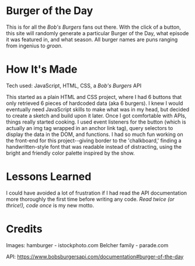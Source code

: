# Burger of the Day
This is for all the *Bob's Burgers* fans out there. With the click of a button, this site will randomly generate a particular Burger of the Day, what episode it was featured in, and what season. All burger names are puns ranging from ingenius to *groan*.

# How It's Made
Tech used: JavaScript, HTML, CSS, a *Bob's Burgers* API

This started as a plain HTML and CSS project, where I had 6 buttons that only retrieved 6 pieces of hardcoded data (aka 6 burgers). I knew I would eventually need JavaScript skills to make what was in my head, but decided to create a sketch and build upon it later. Once I got comfortable with APIs, things really started cooking. I used event listeners for the button (which is actually an img tag wrapped in an anchor link tag), query selectors to display the data in the DOM, and functions. I had so much fun working on the front-end for this project--giving border to the 'chalkboard,' finding a handwritten-style font that was readable instead of distracting, using the bright and friendly color palette inspired by the show.

# Lessons Learned
I could have avoided a lot of frustration if I had read the API documentation more thoroughly the first time before writing any code. <em>Read twice (or thrice!), code once</em> is my new motto.

# Credits
Images: 
hamburger - istockphoto.com
Belcher family - parade.com

API:
https://www.bobsburgersapi.com/documentation#burger-of-the-day
